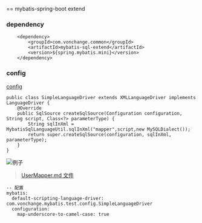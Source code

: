== mybatis-spring-boot extend

### dependency
```
    <dependency>
        <groupId>com.vonchange.common</groupId>
        <artifactId>mybatis-sql-extend</artifactId>
        <version>${spring.mybatis.mini}</version>
    </dependency>
```
### config
[config](mybatis-sql-extend-test/src/main/java/com/vonchange/mybatis/test/config/SimpleLanguageDriver.java)
```
public class SimpleLanguageDriver extends XMLLanguageDriver implements LanguageDriver {
    @Override
    public SqlSource createSqlSource(Configuration configuration, String script, Class<?> parameterType) {
        String sqlInXml = MybatisSqlLanguageUtil.sqlInXml("mapper",script,new MySQLDialect());
        return super.createSqlSource(configuration, sqlInXml, parameterType);
    }
}
```

![例子](https://image.yonghuivip.com/20221031/4a9e97a668f84bbcbf8b8214630efb4d/sql.png)
> [UserMapper.md 文件](mybatis-sql-extend-test/src/main/resources/mapper/UserMapper.md)

```
-- 配置
mybatis:
  default-scripting-language-driver: com.vonchange.mybatis.test.config.SimpleLanguageDriver
  configuration:
    map-underscore-to-camel-case: true
 
```